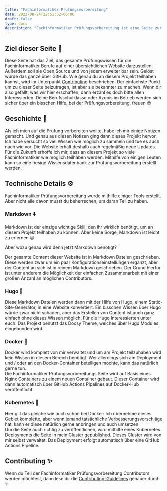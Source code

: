 ```yaml
---
title: "Fachinformatiker Prüfungsvorbereitung"
date: 2022-08-24T22:51:52-06:00
draft: false
type: docs
description: "Fachinformatiker Prüfungsvorbereitung ist eine Seite zur Prüfungsvorbereitung. Mit ihr kannst du dich einfach Online auf die Fachinformatiker Prüfung vorbereiten. Egal ob Systemintegratör oder Anwendungsentwickler. Hier ist für jeden IT-Beruf etwas dabei."
---
```


## Ziel dieser Seite 🎯

Diese Seite hat das Ziel, das gesamte Prüfungswissen für die Fachinformatiker Berufe auf einer übersichtlichen Website darzustellen. Außerdem soll sie Open Source und von jedem erweiter bar sein. Gelöst wurde das ganze über GitHub. Wie genau du an diesem Projekt teilhaben kannst, wird im Unterpunkt [Contributing](./#contributing-) beschrieben. Der einfachste Punkt um zu dieser Seite beizutragen, ist aber sie bekannter zu machen. Wenn dir also gefällt, was wir hier erschaffen, dann erzähl es doch bitte allen Interessierten. Deine Berufsschulklasse oder Azubis im Betrieb werden sich sicher über ein bisschen Hilfe, bei der Prüfungsvorbereitung, freuen 😉

## Geschichte 👴

Als ich mich auf die Prüfung vorbereiten wollte, habe ich mir einige Notizen gemacht. Und genau aus diesen Notizen ging dann dieses Projekt hervor. Ich habe versucht so viel Wissen wie möglich zu sammeln und tue es auch nach wie vor. Die Website erhält deshalb auch regelmäßig neue Updates. Für die Zukunft erhoffe ich mir, dass an diesem Projekt so viele Fachinformatiker wie möglich teilhaben werden. Mithilfe von einigen Leuten kann so eine riesige Wissensdatenbank zur Prüfungsvorbereitung erstellt werden.

## Technische Details ⚙️

Fachinformatiker Prüfungsvorbereitung wurde mithilfe einiger Tools erstellt. Aber nicht alle davon musst du beherrschen, um daran Teil zu haben.

### Markdown ⬇️

Markdown ist der einzige wichtige Skill, den ihr wirklich benötigt, um an diesem Projekt teilhaben zu können. Aber keine Sorge, Markdown ist leicht zu erlernen 😉

Aber wozu genau wird denn jetzt Markdown benötigt?  
  
Der gesamte Content dieser Website ist in Markdown Dateien geschrieben. Diese werden zwar um ein paar Konfigurationseinstellungen ergänzt, aber der Content an sich ist in reinem Markdown geschrieben. Der Grund hierfür ist unter anderem die Möglichkeit der einfachen Zusammenarbeit mit einer großen Anzahl an möglichen Contributors.

### Hugo 🥂

Diese Markdown Dateien werden dann mit der Hilfe von Hugo, einem Static-Site-Generator, in eine Website konvertiert. Ein bisschen Wissen über Hugo würde zwar nicht schaden, aber das Erstellen von Content ist auch ganz einfach ohne dieses Wissen möglich. Für die Hugo Interessierten unter euch: Das Projekt benutzt das Docsy Theme, welches über Hugo Modules eingebunden wird.

### Docker 🐋

Docker wird komplett von mir verwaltet und um am Projekt teilzuhaben wird kein Wissen in diesem Bereich benötigt. Wer allerdings sich am Deployment und / oder an den Docker-Container beteiligen möchte, kann das natürlich gerne tun.  
Die Fachinformatiker Prüfungsvorbereitungs Seite wird auf Basis eines Nginx Containers zu einem neuen Container gebaut. Dieser Container wird dann automatisch über GitHub Actions Pipelines auf Docker-Hub veröffentlicht.

### Kubernetes 🛞

Hier gilt das gleiche wie auch schon bei Docker: Ich übernehme dieses Gebiet komplette, aber wenn jemand tatsächliche Verbesserungsvorschläge hat, kann er diese natürlich gerne anbringen und auch umsetzen.  
Um die Seite auch richtig zu veröffentlichen, wird mithilfe eines Kubernetes Deployments die Seite in mein Cluster gepublished. Dieses Cluster wird von mir selbst verwaltet. Das Deployment erfolgt automatisch über eine GitHub Actions Pipeline.

## Contributing ✨

Wenn du Teil der Fachinformatiker Prüfungsvorbereitung Contributors werden möchtest, dann lese dir die [Contributing-Guidelines](https://github.com/LNA-DEV/Fachinformatiker-Pruefungsvorbereitung/blob/main/CONTRIBUTING.md) genauer durch ✨
